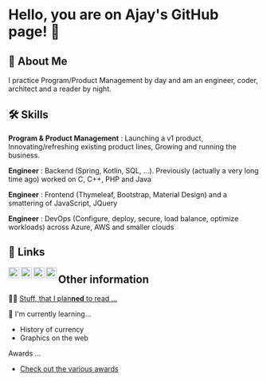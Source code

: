 
# Hello, you are on Ajay's GitHub page! 👋


## 🚀 About Me
I practice Program/Product Management by day and am an engineer, coder, architect and a reader by night.


## 🛠 Skills
**Program & Product Management** :  Launching a v1 product,  Innovating/refreshing existing product lines, Growing and running the business.

**Engineer** : Backend (Spring, Kotlin, SQL, ...).   Previously (actually a very long time ago) worked on C, C++, PHP and Java

**Engineer** : Frontend (Thymeleaf, Bootstrap, Material Design) and a smattering of JavaScript, JQuery

**Engineer** : DevOps  (Configure, deploy, secure, load balance, optimize workloads) across Azure, AWS and smaller clouds



## 🔗 Links
[<img align="left" alt="Website" width="22px" color=blue src="https://cdn.jsdelivr.net/npm/bootstrap-icons@1.7.2/icons/globe.svg" />][website]
[<img align="left" alt="LinkedIn" width="22px" color=blue src="https://cdn.jsdelivr.net/npm/simple-icons@v3/icons/linkedin.svg" />][linkedin]
[<img align="left" alt="Twitter" width="22px" src="https://cdn.jsdelivr.net/npm/simple-icons@v3/icons/twitter.svg" />][twitter]
[<img align="left" alt="Awards" width="22px" src="https://cdn.jsdelivr.net/npm/bootstrap-icons@1.7.2/icons/award.svg" />][awards]


## Other information
👩‍💻 [Stuff, that I plan**ned** to read ...](https://github.com/ajaycode/interests/blob/master/interests.md)

🧠 I'm currently learning...
- History of currency
- Graphics on the web

Awards ...
- [Check out the various awards](https://www.gummadi.net/ajay_interests)

<!---
👯‍♀️ I'm looking to collaborate on...

💬 Ask me about...

📫 How to reach me...

😄 Pronouns...

⚡️ Fun fact...
-->
<!---
## Screenshots

![App Screenshot](https://via.placeholder.com/468x300?text=App+Screenshot+Here)
-->

[linkedin]: https://www.linkedin.com/in/ajaygummadi
[twitter]: https://twitter.com/ajay_innovate
[awards]: https://www.gummadi.net/ajay_interests
[website]: https://www.github.com/ajaycode/interests
